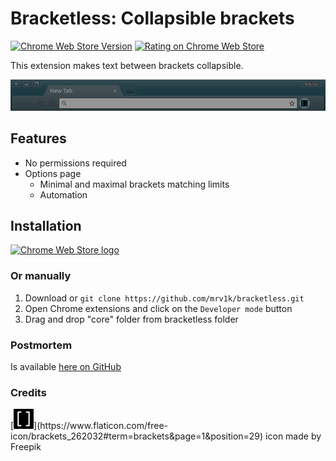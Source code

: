 # Bracketless: Collapsible brackets

[![Chrome Web Store Version](https://img.shields.io/chrome-web-store/v/khfadndneahdnmhfflifohokhnbgannj.svg?style=flat-square)](https://chrome.google.com/webstore/detail/bracketless-collapsible-b/khfadndneahdnmhfflifohokhnbgannj) [![Rating on Chrome Web Store](https://img.shields.io/chrome-web-store/stars/khfadndneahdnmhfflifohokhnbgannj.svg?style=flat-square)](https://chrome.google.com/webstore/detail/bracketless-collapsible-b/khfadndneahdnmhfflifohokhnbgannj)

This extension makes text between brackets collapsible.

![Media promo image](./media/promo.png)

## Features

+ No permissions required
+ Options page
  + Minimal and maximal brackets matching limits
  + Automation

## Installation

[![Chrome Web Store logo](https://developer.chrome.com/webstore/images/ChromeWebStore_BadgeWBorder_v2_340x96.png "Click here to install from the Chrome Web Store")](https://chrome.google.com/webstore/detail/bracketless-collapsible-b/khfadndneahdnmhfflifohokhnbgannj)

### Or manually

1. Download or `git clone https://github.com/mrv1k/bracketless.git`
1. Open Chrome extensions and click on the `Developer mode` button
1. Drag and drop "core" folder from bracketless folder

### Postmortem

Is available [here on GitHub](./media/postmortem.md)

### Credits

[![bracketless logo](./core/icons/bracketless32.png "icon made by Freepik from www.flaticon.com")](https://www.flaticon.com/free-icon/brackets_262032#term=brackets&page=1&position=29) icon made by Freepik
